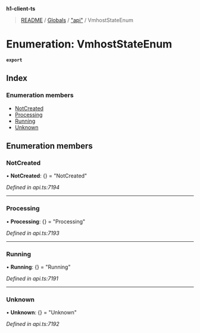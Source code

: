 **h1-client-ts**

> [README](../README.md) / [Globals](../globals.md) / ["api"](../modules/_api_.md) / VmhostStateEnum

# Enumeration: VmhostStateEnum

**`export`** 

## Index

### Enumeration members

* [NotCreated](_api_.vmhoststateenum.md#notcreated)
* [Processing](_api_.vmhoststateenum.md#processing)
* [Running](_api_.vmhoststateenum.md#running)
* [Unknown](_api_.vmhoststateenum.md#unknown)

## Enumeration members

### NotCreated

•  **NotCreated**: {} = "NotCreated"

*Defined in api.ts:7194*

___

### Processing

•  **Processing**: {} = "Processing"

*Defined in api.ts:7193*

___

### Running

•  **Running**: {} = "Running"

*Defined in api.ts:7191*

___

### Unknown

•  **Unknown**: {} = "Unknown"

*Defined in api.ts:7192*
